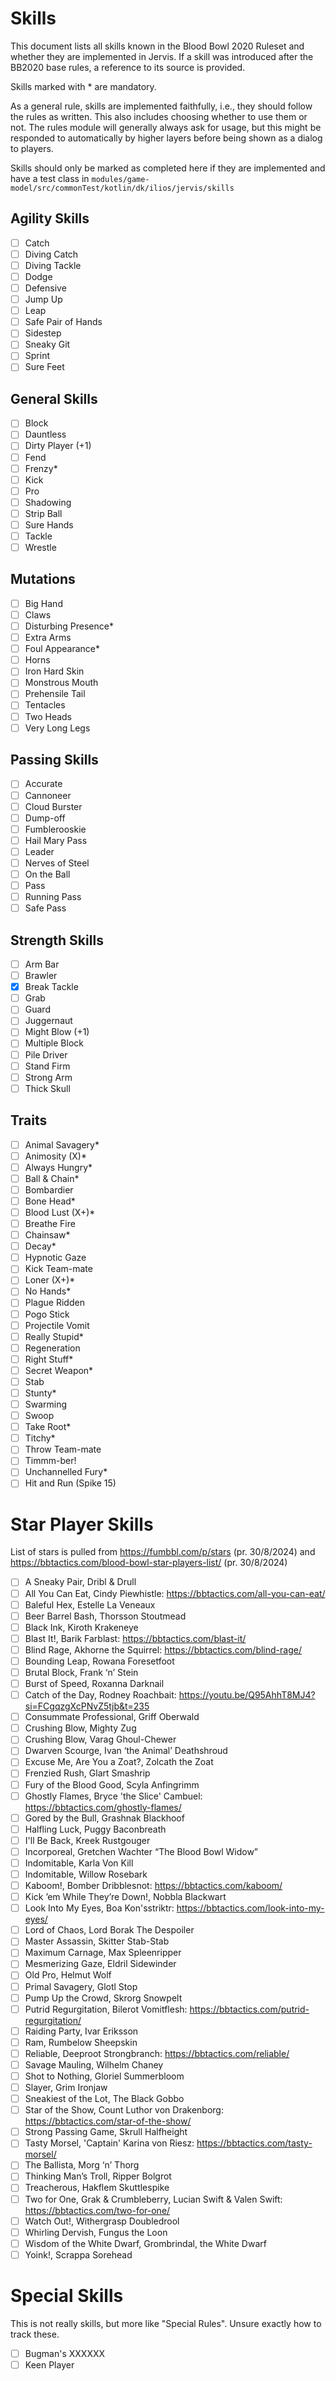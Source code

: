 # Skills

This document lists all skills known in the Blood Bowl 2020 Ruleset and whether they are implemented
in Jervis. If a skill was introduced after the BB2020 base rules, a reference to its source is provided.

Skills marked with * are mandatory.

As a general rule, skills are implemented faithfully, i.e., they should follow the rules as written.
This also includes choosing whether to use them or not. The rules module will generally always ask for 
usage, but this might be responded to automatically by higher layers before being shown as a dialog to 
players. 

Skills should only be marked as completed here if they are implemented and have a test class in
`modules/game-model/src/commonTest/kotlin/dk/ilios/jervis/skills`

## Agility Skills

- [ ] Catch
- [ ] Diving Catch
- [ ] Diving Tackle
- [ ] Dodge
- [ ] Defensive
- [ ] Jump Up
- [ ] Leap
- [ ] Safe Pair of Hands
- [ ] Sidestep
- [ ] Sneaky Git
- [ ] Sprint
- [ ] Sure Feet

## General Skills

- [ ] Block
- [ ] Dauntless
- [ ] Dirty Player (+1)
- [ ] Fend
- [ ] Frenzy*
- [ ] Kick
- [ ] Pro
- [ ] Shadowing
- [ ] Strip Ball
- [ ] Sure Hands
- [ ] Tackle
- [ ] Wrestle

## Mutations

- [ ] Big Hand
- [ ] Claws
- [ ] Disturbing Presence*
- [ ] Extra Arms
- [ ] Foul Appearance*
- [ ] Horns
- [ ] Iron Hard Skin
- [ ] Monstrous Mouth
- [ ] Prehensile Tail
- [ ] Tentacles
- [ ] Two Heads
- [ ] Very Long Legs

## Passing Skills

- [ ] Accurate
- [ ] Cannoneer
- [ ] Cloud Burster
- [ ] Dump-off
- [ ] Fumblerooskie
- [ ] Hail Mary Pass
- [ ] Leader
- [ ] Nerves of Steel
- [ ] On the Ball
- [ ] Pass
- [ ] Running Pass
- [ ] Safe Pass

## Strength Skills

- [ ] Arm Bar
- [ ] Brawler
- [x] Break Tackle
- [ ] Grab
- [ ] Guard
- [ ] Juggernaut
- [ ] Might Blow (+1)
- [ ] Multiple Block
- [ ] Pile Driver
- [ ] Stand Firm
- [ ] Strong Arm
- [ ] Thick Skull

## Traits

- [ ] Animal Savagery*
- [ ] Animosity (X)*
- [ ] Always Hungry*
- [ ] Ball & Chain*
- [ ] Bombardier
- [ ] Bone Head*
- [ ] Blood Lust (X+)*
- [ ] Breathe Fire
- [ ] Chainsaw*
- [ ] Decay*
- [ ] Hypnotic Gaze
- [ ] Kick Team-mate
- [ ] Loner (X+)*
- [ ] No Hands*
- [ ] Plague Ridden
- [ ] Pogo Stick
- [ ] Projectile Vomit
- [ ] Really Stupid*
- [ ] Regeneration
- [ ] Right Stuff*
- [ ] Secret Weapon*
- [ ] Stab
- [ ] Stunty*
- [ ] Swarming
- [ ] Swoop
- [ ] Take Root*
- [ ] Titchy*
- [ ] Throw Team-mate
- [ ] Timmm-ber!
- [ ] Unchannelled Fury*
- [ ] Hit and Run (Spike 15)

# Star Player Skills

List of stars is pulled from https://fumbbl.com/p/stars (pr. 30/8/2024) 
and https://bbtactics.com/blood-bowl-star-players-list/ (pr. 30/8/2024)

- [ ] A Sneaky Pair, Dribl & Drull
- [ ] All You Can Eat, Cindy Piewhistle: https://bbtactics.com/all-you-can-eat/
- [ ] Baleful Hex, Estelle La Veneaux
- [ ] Beer Barrel Bash, Thorsson Stoutmead
- [ ] Black Ink, Kiroth Krakeneye
- [ ] Blast It!, Barik Farblast: https://bbtactics.com/blast-it/
- [ ] Blind Rage, Akhorne the Squirrel: https://bbtactics.com/blind-rage/
- [ ] Bounding Leap, Rowana Foresetfoot
- [ ] Brutal Block, Frank ‘n’ Stein
- [ ] Burst of Speed, Roxanna Darknail
- [ ] Catch of the Day, Rodney Roachbait: https://youtu.be/Q95AhhT8MJ4?si=FCgqzgXcPNvZ5tjb&t=235
- [ ] Consummate Professional, Griff Oberwald
- [ ] Crushing Blow, Mighty Zug
- [ ] Crushing Blow, Varag Ghoul-Chewer
- [ ] Dwarven Scourge, Ivan ‘the Animal’ Deathshroud
- [ ] Excuse Me, Are You a Zoat?, Zolcath the Zoat
- [ ] Frenzied Rush, Glart Smashrip
- [ ] Fury of the Blood Good, Scyla Anfingrimm
- [ ] Ghostly Flames, Bryce 'the Slice' Cambuel: https://bbtactics.com/ghostly-flames/
- [ ] Gored by the Bull, Grashnak Blackhoof
- [ ] Halfling Luck, Puggy Baconbreath
- [ ] I'll Be Back, Kreek Rustgouger
- [ ] Incorporeal, Gretchen Wachter “The Blood Bowl Widow”
- [ ] Indomitable, Karla Von Kill
- [ ] Indomitable, Willow Rosebark
- [ ] Kaboom!, Bomber Dribblesnot: https://bbtactics.com/kaboom/
- [ ] Kick ’em While They’re Down!, Nobbla Blackwart
- [ ] Look Into My Eyes, Boa Kon'sstriktr: https://bbtactics.com/look-into-my-eyes/
- [ ] Lord of Chaos, Lord Borak The Despoiler
- [ ] Master Assassin, Skitter Stab-Stab
- [ ] Maximum Carnage, Max Spleenripper
- [ ] Mesmerizing Gaze, Eldril Sidewinder
- [ ] Old Pro, Helmut Wolf
- [ ] Primal Savagery, Glotl Stop
- [ ] Pump Up the Crowd, Skrorg Snowpelt
- [ ] Putrid Regurgitation, Bilerot Vomitflesh: https://bbtactics.com/putrid-regurgitation/
- [ ] Raiding Party, Ivar Eriksson
- [ ] Ram, Rumbelow Sheepskin
- [ ] Reliable, Deeproot Strongbranch: https://bbtactics.com/reliable/
- [ ] Savage Mauling, Wilhelm Chaney
- [ ] Shot to Nothing, Gloriel Summerbloom
- [ ] Slayer, Grim Ironjaw
- [ ] Sneakiest of the Lot, The Black Gobbo
- [ ] Star of the Show, Count Luthor von Drakenborg: https://bbtactics.com/star-of-the-show/
- [ ] Strong Passing Game, Skrull Halfheight
- [ ] Tasty Morsel, 'Captain' Karina von Riesz: https://bbtactics.com/tasty-morsel/
- [ ] The Ballista, Morg ‘n’ Thorg
- [ ] Thinking Man’s Troll, Ripper Bolgrot
- [ ] Treacherous, Hakflem Skuttlespike
- [ ] Two for One, Grak & Crumbleberry, Lucian Swift & Valen Swift: https://bbtactics.com/two-for-one/
- [ ] Watch Out!, Withergrasp Doubledrool
- [ ] Whirling Dervish, Fungus the Loon
- [ ] Wisdom of the White Dwarf, Grombrindal, the White Dwarf
- [ ] Yoink!, Scrappa Sorehead

# Special Skills

This is not really skills, but more like "Special Rules". Unsure exactly how to track these.

- [ ] Bugman's XXXXXX
- [ ] Keen Player
